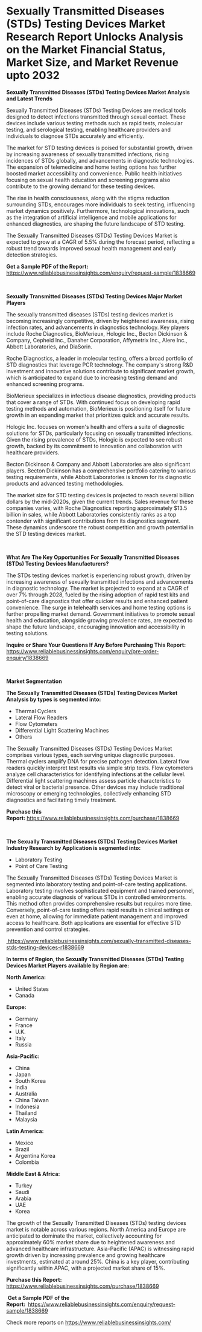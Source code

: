 <p><h1>Sexually Transmitted Diseases (STDs) Testing Devices Market Research Report Unlocks Analysis on the Market Financial Status, Market Size, and Market Revenue upto 2032</h1></p><p><strong>Sexually Transmitted Diseases (STDs) Testing Devices Market Analysis and Latest Trends</strong></p>
<p><p>Sexually Transmitted Diseases (STDs) Testing Devices are medical tools designed to detect infections transmitted through sexual contact. These devices include various testing methods such as rapid tests, molecular testing, and serological testing, enabling healthcare providers and individuals to diagnose STDs accurately and efficiently.</p><p>The market for STD testing devices is poised for substantial growth, driven by increasing awareness of sexually transmitted infections, rising incidences of STDs globally, and advancements in diagnostic technologies. The expansion of telemedicine and home testing options has further boosted market accessibility and convenience. Public health initiatives focusing on sexual health education and screening programs also contribute to the growing demand for these testing devices.</p><p>The rise in health consciousness, along with the stigma reduction surrounding STDs, encourages more individuals to seek testing, influencing market dynamics positively. Furthermore, technological innovations, such as the integration of artificial intelligence and mobile applications for enhanced diagnostics, are shaping the future landscape of STD testing.</p><p>The Sexually Transmitted Diseases (STDs) Testing Devices Market is expected to grow at a CAGR of 5.5% during the forecast period, reflecting a robust trend towards improved sexual health management and early detection strategies.</p></p>
<p><strong>Get a Sample PDF of the Report:&nbsp;</strong> <a href="https://www.reliablebusinessinsights.com/enquiry/request-sample/1838669?utm_campaign=3063&utm_medium=2&utm_source=Github&utm_content=ia&utm_term=05032025&utm_id=sexually-transmitted-diseases-stds-testing-devices">https://www.reliablebusinessinsights.com/enquiry/request-sample/1838669</a></p>
<p>&nbsp;</p>
<p><strong>Sexually Transmitted Diseases (STDs) Testing Devices Major Market Players</strong></p>
<p><p>The sexually transmitted diseases (STDs) testing devices market is becoming increasingly competitive, driven by heightened awareness, rising infection rates, and advancements in diagnostics technology. Key players include Roche Diagnostics, BioMerieux, Hologic Inc., Becton Dickinson & Company, Cepheid Inc., Danaher Corporation, Affymetrix Inc., Alere Inc., Abbott Laboratories, and DiaSorin.</p><p>Roche Diagnostics, a leader in molecular testing, offers a broad portfolio of STD diagnostics that leverage PCR technology. The company's strong R&D investment and innovative solutions contribute to significant market growth, which is anticipated to expand due to increasing testing demand and enhanced screening programs.</p><p>BioMerieux specializes in infectious disease diagnostics, providing products that cover a range of STDs. With continued focus on developing rapid testing methods and automation, BioMerieux is positioning itself for future growth in an expanding market that prioritizes quick and accurate results.</p><p>Hologic Inc. focuses on women's health and offers a suite of diagnostic solutions for STDs, particularly focusing on sexually transmitted infections. Given the rising prevalence of STDs, Hologic is expected to see robust growth, backed by its commitment to innovation and collaboration with healthcare providers.</p><p>Becton Dickinson & Company and Abbott Laboratories are also significant players. Becton Dickinson has a comprehensive portfolio catering to various testing requirements, while Abbott Laboratories is known for its diagnostic products and advanced testing methodologies.</p><p>The market size for STD testing devices is projected to reach several billion dollars by the mid-2020s, given the current trends. Sales revenue for these companies varies, with Roche Diagnostics reporting approximately $13.5 billion in sales, while Abbott Laboratories consistently ranks as a top contender with significant contributions from its diagnostics segment. These dynamics underscore the robust competition and growth potential in the STD testing devices market.</p></p>
<p>&nbsp;</p>
<p><strong>What Are The Key Opportunities For Sexually Transmitted Diseases (STDs) Testing Devices Manufacturers?</strong></p>
<p><p>The STDs testing devices market is experiencing robust growth, driven by increasing awareness of sexually transmitted infections and advancements in diagnostic technology. The market is projected to expand at a CAGR of over 7% through 2028, fueled by the rising adoption of rapid test kits and point-of-care diagnostics that offer quicker results and enhanced patient convenience. The surge in telehealth services and home testing options is further propelling market demand. Government initiatives to promote sexual health and education, alongside growing prevalence rates, are expected to shape the future landscape, encouraging innovation and accessibility in testing solutions.</p></p>
<p><strong>Inquire or Share Your Questions If Any Before Purchasing This Report:</strong> <a href="https://www.reliablebusinessinsights.com/enquiry/pre-order-enquiry/1838669?utm_campaign=3063&utm_medium=2&utm_source=Github&utm_content=ia&utm_term=05032025&utm_id=sexually-transmitted-diseases-stds-testing-devices">https://www.reliablebusinessinsights.com/enquiry/pre-order-enquiry/1838669</a></p>
<p>&nbsp;</p>
<p><strong>Market Segmentation</strong></p>
<p><strong>The Sexually Transmitted Diseases (STDs) Testing Devices Market Analysis by types is segmented into:</strong></p>
<p><ul><li>Thermal Cyclers</li><li>Lateral Flow Readers</li><li>Flow Cytometers</li><li>Differential Light Scattering Machines</li><li>Others</li></ul></p>
<p><p>The Sexually Transmitted Diseases (STDs) Testing Devices Market comprises various types, each serving unique diagnostic purposes. Thermal cyclers amplify DNA for precise pathogen detection. Lateral flow readers quickly interpret test results via simple strip tests. Flow cytometers analyze cell characteristics for identifying infections at the cellular level. Differential light scattering machines assess particle characteristics to detect viral or bacterial presence. Other devices may include traditional microscopy or emerging technologies, collectively enhancing STD diagnostics and facilitating timely treatment.</p></p>
<p><strong>Purchase this Report:&nbsp;</strong><a href="https://www.reliablebusinessinsights.com/purchase/1838669?utm_campaign=3063&utm_medium=2&utm_source=Github&utm_content=ia&utm_term=05032025&utm_id=sexually-transmitted-diseases-stds-testing-devices">https://www.reliablebusinessinsights.com/purchase/1838669</a></p>
<p>&nbsp;</p>
<p><strong>The Sexually Transmitted Diseases (STDs) Testing Devices Market Industry Research by Application is segmented into:</strong></p>
<p><ul><li>Laboratory Testing</li><li>Point of Care Testing</li></ul></p>
<p><p>The Sexually Transmitted Diseases (STDs) Testing Devices Market is segmented into laboratory testing and point-of-care testing applications. Laboratory testing involves sophisticated equipment and trained personnel, enabling accurate diagnosis of various STDs in controlled environments. This method often provides comprehensive results but requires more time. Conversely, point-of-care testing offers rapid results in clinical settings or even at home, allowing for immediate patient management and improved access to healthcare. Both applications are essential for effective STD prevention and control strategies.</p></p>
<p><a href="https://www.reliablebusinessinsights.com/sexually-transmitted-diseases-stds-testing-devices-r1838669?utm_campaign=3063&utm_medium=2&utm_source=Github&utm_content=ia&utm_term=05032025&utm_id=sexually-transmitted-diseases-stds-testing-devices">&nbsp;https://www.reliablebusinessinsights.com/sexually-transmitted-diseases-stds-testing-devices-r1838669</a></p>
<p><strong>In terms of Region, the Sexually Transmitted Diseases (STDs) Testing Devices Market Players available by Region are:</strong></p>
<p>
    <p> <strong> North America: </strong>
        <ul>
            <li>United States</li>
            <li>Canada</li>
        </ul>
        </p> 
    <p> <strong> Europe: </strong>
        <ul>
            <li>Germany</li>
            <li>France</li>
            <li>U.K.</li>
            <li>Italy</li>
            <li>Russia</li>
        </ul>
        </p> 
    <p> <strong> Asia-Pacific: </strong>
        <ul>
            <li>China</li>
            <li>Japan</li>
            <li>South Korea</li>
            <li>India</li>
            <li>Australia</li>
            <li>China Taiwan</li>
            <li>Indonesia</li>
            <li>Thailand</li>
            <li>Malaysia</li>
        </ul>
        </p> 
    <p> <strong> Latin America: </strong>
        <ul>
            <li>Mexico</li>
            <li>Brazil</li>
            <li>Argentina Korea</li>
            <li>Colombia</li>
        </ul>
        </p> 
    <p> <strong> Middle East & Africa: </strong>
        <ul>
            <li>Turkey</li>
            <li>Saudi</li>
            <li>Arabia</li>
            <li>UAE</li>
            <li>Korea</li>
        </ul>
    </p>
    </p>
<p><p>The growth of the Sexually Transmitted Diseases (STDs) testing devices market is notable across various regions. North America and Europe are anticipated to dominate the market, collectively accounting for approximately 60% market share due to heightened awareness and advanced healthcare infrastructure. Asia-Pacific (APAC) is witnessing rapid growth driven by increasing prevalence and growing healthcare investments, estimated at around 25%. China is a key player, contributing significantly within APAC, with a projected market share of 15%.</p></p>
<p><strong>Purchase this Report: </strong><a href="https://www.reliablebusinessinsights.com/purchase/1838669?utm_campaign=3063&utm_medium=2&utm_source=Github&utm_content=ia&utm_term=05032025&utm_id=sexually-transmitted-diseases-stds-testing-devices">https://www.reliablebusinessinsights.com/purchase/1838669</a></p>
<p>&nbsp;<strong>Get a Sample PDF of the Report:&nbsp;&nbsp;</strong><a href="https://www.reliablebusinessinsights.com/enquiry/request-sample/1838669?utm_campaign=3063&utm_medium=2&utm_source=Github&utm_content=ia&utm_term=05032025&utm_id=sexually-transmitted-diseases-stds-testing-devices">https://www.reliablebusinessinsights.com/enquiry/request-sample/1838669</a></p>
<p><strong></strong></p>
<p>Check more reports on <a href="https://www.reliablebusinessinsights.com/?utm_campaign=3063&utm_medium=2&utm_source=Github&utm_content=ia&utm_term=05032025&utm_id=sexually-transmitted-diseases-stds-testing-devices">https://www.reliablebusinessinsights.com/</a></p>